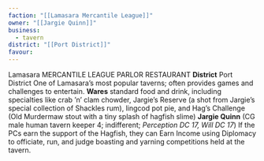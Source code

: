 ```yaml
---
faction: "[[Lamasara Mercantile League]]"
owner: "[[Jargie Quinn]]"
business:
  - tavern
district: "[[Port District]]"
favour:
---
```

Lamasara MERCANTILE LEAGUE PARLOR RESTAURANT 
**District** Port District
One of Lamasara’s most popular taverns; often provides games and challenges to entertain. 
**Wares** standard food and drink, including specialties like crab ’n’ clam chowder, Jargie’s Reserve (a shot from Jargie’s special collection of Shackles rum), lingcod pot pie, and Hag’s Challenge (Old Murdermaw stout with a tiny splash of hagfish slime) 
**Jargie Quinn** (CG male human tavern keeper 4; indifferent; *Perception DC 17, Will DC 17*) If the PCs earn the support of the Hagfish, they can Earn Income using Diplomacy to officiate, run, and judge boasting and yarning competitions held at the tavern. 